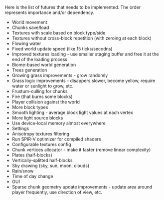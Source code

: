 Here is the list of futures that needs to be implemented.
The order represents importance and/or dependency.
* World movement
* Chunks save/load
* Textures with scale based on block type/side
* Textures without cross-block repetition (with zeroing at each block)
* Flowing water
* Fixed world update speed (like 15 ticks/secodns)
* Improved textures loading - use smaller staging buffer and free it at the end of the loading process
* Biome-based world generation
* Trees generation
* Growing grass improvements - grow randomly
* Grass logic improvements - disappers slower, become yellow, require water or sunlight to grow, etc.
* Frustum-culling for chunks
* Fire (that burns some blocks)
* Player collision against the world
* More block types
* Smooth lighting - average block light values at each vertex
* More light source blocks
* Use device-local memory almost everywhere
* Settings
* Anisotropy textures filtering
* Run SPIR-V optimizer for compiled shaders
* Configurable textures config
* Chunk vertices allocator - make it faster (remove linear complexity)
* Plates (half-blocks)
* Vertically-splitted half-blocks
* Sky drawing (sky, sun, moon, clouds)
* Rain/snow
* Time of day change
* GUI
* Sparse chunk geometry update improvements - update area around player frequently, use direction of view, etc.
